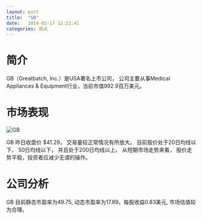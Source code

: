 ```yaml
---
layout: post
title:  "GB"
date:   2014-02-17 12:21:41
categories: 观点
---
```


# 简介
GB（Greatbatch, Inc.）是USA著名上市公司，
公司主要从事Medical Appliances & Equipment行业，当前市值992.9百万美元。

# 市场表现

![GB](http://finviz.com/chart.ashx?t=GB&ty=c&ta=1&p=d&s=l)

GB 昨日收盘价 $41.29，
交易量较正常情况有所放大。
目前股价处于20日均线以下，
50日均线以下，
并且处于200日均线以上。
从短期市场走势来看，
股价走势平稳，投资者应减少无谓的操作。

# 公司分析
GB 目前静态市盈率为49.75, 动态市盈率为17.89，每股收益0.83美元,
市场估值较为合理。
